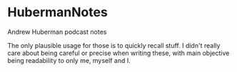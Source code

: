 # HubermanNotes
Andrew Huberman podcast notes

The only plausible usage for those is to quickly recall stuff.
I didn't really care about being careful or precise when writing these, with main objective being readability to only me, myself and I.

